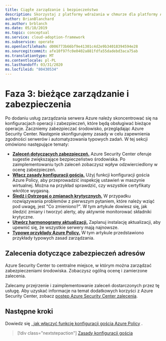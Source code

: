 ```yaml
---
title: Ciągłe zarządzanie i bezpieczeństwo
description: Skorzystaj z platformy wdrażania w chmurze dla platformy Azure, aby dowiedzieć się, jak należy skoncentrować się na konfiguracjach operacji i zabezpieczeń, które będą obsługiwały bieżące operacje.
author: BrianBlanchard
ms.author: brblanch
ms.date: 05/10/2019
ms.topic: conceptual
ms.service: cloud-adoption-framework
ms.subservice: operate
ms.openlocfilehash: d006773b66bf9e41301c4d2e9b34018394594e28
ms.sourcegitcommit: afe10f97fc0e0402a881fdfa55dadebd3aca75ab
ms.translationtype: MT
ms.contentlocale: pl-PL
ms.lasthandoff: 03/31/2020
ms.locfileid: "80430534"
---
```

# <a name="phase-3-ongoing-management-and-security"></a>Faza 3: bieżące zarządzanie i zabezpieczenia

Po dodaniu usług zarządzania serwera Azure należy skoncentrować się na konfiguracjach operacji i zabezpieczeń, które będą obsługiwać bieżące operacje. Zaczniemy zabezpieczać środowisko, przeglądając Azure Security Center. Następnie skonfigurujemy zasady w celu zapewnienia zgodności serwerów i automatyzowania typowych zadań. W tej sekcji omówiono następujące tematy:

- **[Zaleceń dotyczących zabezpieczeń.](#address-security-recommendations)** Azure Security Center oferuje sugestie zwiększające bezpieczeństwo środowiska. Po zaimplementowaniu tych zaleceń zobaczysz wpływ odzwierciedlony w ocenę zabezpieczeń.
- **[Włącz zasady konfiguracji gościa.](./guest-configuration-policy.md)** Użyj funkcji konfiguracji gościa Azure Policy, aby przeprowadzić inspekcję ustawień w maszynie wirtualnej. Można na przykład sprawdzić, czy wszystkie certyfikaty wkrótce wygasną.
- **[Śledź i Ostrzegaj o zmianach krytycznych.](./enable-tracking-alerting.md)** W przypadku rozwiązywania problemów z pierwszym pytaniem, które należy wziąć pod uwagę, jest "Co zmieniono?". W tym artykule dowiesz się, jak śledzić zmiany i tworzyć alerty, aby aktywnie monitorować składniki krytyczne.
- **[Utwórz harmonogramy aktualizacji.](./update-schedules.md)** Zaplanuj instalację aktualizacji, aby upewnić się, że wszystkie serwery mają najnowsze.
- **[Typowe przykłady Azure Policy.](./common-policies.md)** W tym artykule przedstawiono przykłady typowych zasad zarządzania.

## <a name="address-security-recommendations"></a>Zalecenia dotyczące zabezpieczeń adresów

Azure Security Center to centralne miejsce, w którym można zarządzać zabezpieczeniami środowiska. Zobaczysz ogólną ocenę i zamierzone zalecenia.

Zalecamy przejrzenie i zaimplementowanie zaleceń dostarczonych przez tę usługę. Aby uzyskać informacje na temat dodatkowych korzyści z Azure Security Center, zobacz [postęp Azure Security Center zalecenia](https://docs.microsoft.com/azure/migrate/migrate-best-practices-security-management#best-practice-follow-azure-security-center-recommendations).

## <a name="next-steps"></a>Następne kroki

Dowiedz się [, jak włączyć funkcję konfiguracji gościa Azure Policy](./guest-configuration-policy.md) .

> [!div class="nextstepaction"]
> [Zasady konfiguracji gościa](./guest-configuration-policy.md)
